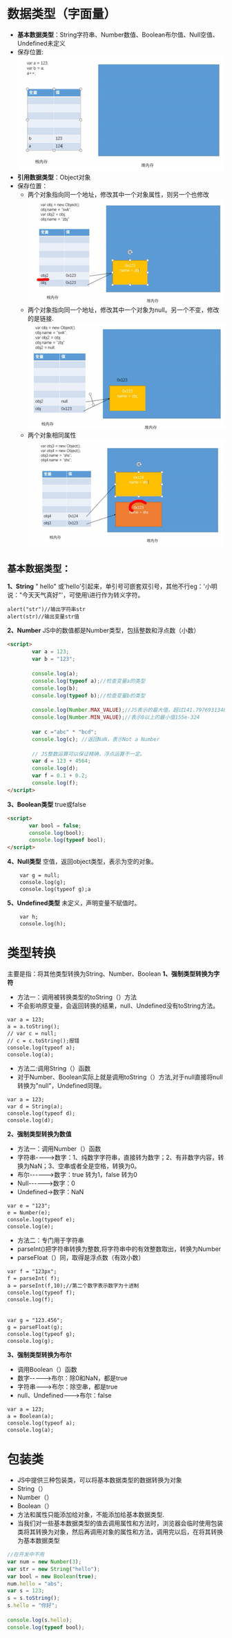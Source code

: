 # 数据类型（字面量）
- **基本数据类型**：String字符串、Number数值、Boolean布尔值、Null空值、Undefined未定义
- 保存位置:
![](./images/1.png)
- **引用数据类型**：Object对象
- 保存位置：
  - 两个对象指向同一个地址，修改其中一个对象属性，则另一个也修改
![](./images/2.png)
  - 两个对象指向同一个地址，修改其中一个对象为null。另一个不变，修改的是链接.
![](./images/3.png)
  - 两个对象相同属性 
![](./images/4.png)

## 基本数据类型：
**1、String**
" hello" 或'hello'引起来，单引号可嵌套双引号，其他不行eg：'小明说："今天天气真好"'，可使用\进行作为转义字符。
```JS
alert("str")//输出字符串str
alert(str)//输出变量str值
```
**2、Number**
JS中的数值都是Number类型，包括整数和浮点数（小数）
```html
<script>
        var a = 123;
        var b = "123";

        console.log(a);
        console.log(typeof a);//检查变量a的类型
        console.log(b);
        console.log(typeof b);//检查变量b的类型

        console.log(Number.MAX_VALUE);//JS表示的最大值，超过141.7976931348623157e+308，返回Infinity表示正无穷，-Infinity表示负无穷。
        console.log(Number.MIN_VALUE);//表示0以上的最小值155e-324

        var c ="abc" * "bcd";
        console.log(c); //返回NaN，表示Not a Number

        // JS整数运算可以保证精确，浮点运算不一定。
        var d = 123 + 4564;
        console.log(d);
        var f = 0.1 + 0.2;
        console.log(f);
</script>
```
**3、Boolean类型**
true或false
 ```html
 <script>
        var bool = false;
        console.log(bool);
        console.log(typeof bool);
</script>
 ```

**4、Null类型**
空值，返回object类型，表示为空的对象。 

```JS
    var g = null;
    console.log(g);
    console.log(typeof g);a
```
**5、Undefined类型**
未定义，声明变量不赋值时。

```JS
    var h;
    console.log(h);
```
# 类型转换
主要是指：将其他类型转换为String、Number、Boolean
**1、强制类型转换为字符**
- 方法一：调用被转换类型的toString（）方法
- 不会影响原变量，会返回转换的结果，null、Undefined没有toString方法。
```JS
var a = 123;
a = a.toString();
// var c = null;
// c = c.toString();报错
console.log(typeof a);
console.log(a);
```
- 方法二:调用String（）函数
- 对于Number、Boolean实际上就是调用toString（）方法,对于null直接将null转换为"null"，Undefined同理。
```JS
var a = 123;
var d = String(a);
console.log(typeof d);
console.log(d);
```
**2、强制类型转换为数值**
- 方法一：调用Number（）函数
- 字符串---->数字：1、纯数字字符串，直接转为数字；2、有非数字内容，转换为NaN；3、空串或者全是空格，转换为0。
- 布尔------>数字：true 转为1，false 转为0
- Null------>数字：0
- Undefined->数字：NaN
```JS
var e = "123";
e = Number(e);
console.log(typeof e);
console.log(e);
```
- 方法二：专门用于字符串
- parseInt()把字符串转换为整数,将字符串中的有效整数取出，转换为Number
- parseFloat（）同，取得是浮点数（有效小数）
```JS
var f = "123px";
f = parseInt( f);
a = parseInt(f,10);//第二个数字表示数字为十进制
console.log(typeof f);
console.log(f);


var g = "123.456";
g = parseFloat(g);
console.log(typeof g);
console.log(g);
```
**3、强制类型转换为布尔**
- 调用Boolean（）函数
- 数字----->布尔：除0和NaN，都是true
- 字符串--->布尔：除空串，都是true
- null、Undefined--->布尔：false
```JS
var a = 123;
a = Boolean(a);
console.log(typeof a);
console.log(a);
```
# 包装类
- JS中提供三种包装类，可以将基本数据类型的数据转换为对象
- String（）
- Number（）
- Boolean（）
- 方法和属性只能添加给对象，不能添加给基本数据类型.
- 当我们对一些基本数据类型的值去调用属性和方法时，浏览器会临时使用包装类将其转换为对象，然后再调用对象的属性和方法，调用完以后，在将其转换为基本数据类型
```js
//在开发中不用
var num = new Number(3);
var str = new String("hello");
var bool = new Boolean(true);
num.hello = "abs";
var s = 123;
s = s.toString();
s.hello = "你好";

console.log(s.hello);
console.log(typeof bool);
```